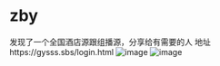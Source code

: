 # zby
发现了一个全国酒店源跟组播源，分享给有需要的人
地址https://gysss.sbs/login.html
![image](https://github.com/user-attachments/assets/a72fda8d-5b1b-4181-927d-5f1ba65cecc5)
![image](https://github.com/user-attachments/assets/62b1854d-a70f-4fa1-a581-787b00a42a43)
